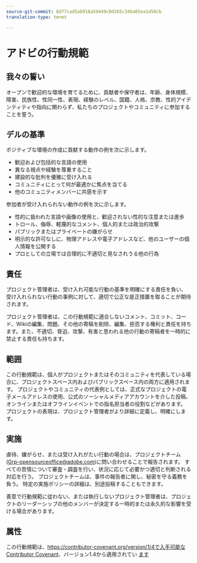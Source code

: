 ```yaml
---
source-git-commit: 8d77cad5ab918a59449c0d265c34ba05ea1d50cb
translation-type: tm+mt

---
```

# アドビの行動規範

## 我々の誓い

オープンで歓迎的な環境を育てるために、貢献者や保守者は、年齢、身体規模、障害、民族性、性同一性、表現、経験のレベル、国籍、人格、宗教、性的アイデンティティや指向に関わらず、私たちのプロジェクトやコミュニティに参加することを誓う。

## デルの基準

ポジティブな環境の作成に貢献する動作の例を次に示します。

* 歓迎および包括的な言語の使用
* 異なる視点や経験を尊重すること
* 建設的な批判を優雅に受け入れる
* コミュニティにとって何が最適かに焦点を当てる
* 他のコミュニティメンバーに共感を示す

参加者が受け入れられない動作の例を次に示します。

* 性的に扱われた言語や画像の使用と、歓迎されない性的な注意または進歩
* トロール、侮辱、軽蔑的なコメント、個人的または政治的攻撃
* パブリックまたはプライベートの嫌がらせ
* 明示的な許可なしに、物理アドレスや電子アドレスなど、他のユーザーの個人情報を公開する
* プロとしての立場では合理的に不適切と見なされうる他の行為

## 責任

プロジェクト管理者は、受け入れ可能な行動の基準を明確にする責任を負い、受け入れられない行動の事例に対して、適切で公正な是正措置を取ることが期待されます。

プロジェクト管理者は、この行動規範に適合しないコメント、コミット、コード、Wikiの編集、問題、その他の寄稿を削除、編集、拒否する権利と責任を持ちます。また、不適切、脅迫、攻撃、有害と思われる他の行動の寄稿者を一時的に禁止する責任も持ちます。

## 範囲

この行動規範は、個人がプロジェクトまたはそのコミュニティを代表している場合に、プロジェクトスペース内およびパブリックスペース内の両方に適用されます。 プロジェクトやコミュニティの代表例としては、正式なプロジェクトの電子メールアドレスの使用、公式のソーシャルメディアアカウントを介した投稿、オンラインまたはオフラインイベントでの指名担当者の役割などがあります。 プロジェクトの表現は、プロジェクト管理者がより詳細に定義し、明確にします。

## 実施

虐待、嫌がらせ、または受け入れがたい行動の場合は、プロジェクトチーム(Grp-opensourceoffice@adobe.com)に問い合わせることで報告されます。 すべての苦情について審査・調査を行い、状況に応じて必要かつ適切と判断される対応を行う。 プロジェクトチームは、事件の報告者に関し、秘密を守る義務を負う。
特定の実施ポリシーの詳細は、別途投稿することもできます。

善意で行動規範に従わない、または執行しないプロジェクト管理者は、プロジェクトのリーダーシップの他のメンバーが決定する一時的または永久的な影響を受ける場合があります。

## 属性

この行動規範は、https://contributor-covenant.org/version/1/4で入手可能な [Contributor Covenant][homepage]、バージョン1.4から適用されてい [ます][version]

[homepage]: https://contributor-covenant.org
[version]: https://contributor-covenant.org/version/1/4/
